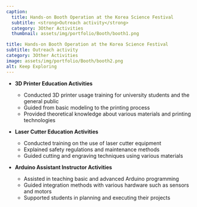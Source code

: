 ```yaml
---
caption:
  title: Hands-on Booth Operation at the Korea Science Festival
  subtitle: <strong>Outreach activity</strong>
  category: 3Other Activities
  thumbnail: assets/img/portfolio/Booth/booth1.png

title: Hands-on Booth Operation at the Korea Science Festival
subtitle: Outreach activity
category: 3Other Activities
image: assets/img/portfolio/Booth/booth2.png
alt: Keep Exploring
---
```


- **3D Printer Education Activities**
  - Conducted 3D printer usage training for university students and the general public
  - Guided from basic modeling to the printing process
  - Provided theoretical knowledge about various materials and printing technologies
  
- **Laser Cutter Education Activities**
  - Conducted training on the use of laser cutter equipment
  - Explained safety regulations and maintenance methods
  - Guided cutting and engraving techniques using various materials
  
- **Arduino Assistant Instructor Activities**
  - Assisted in teaching basic and advanced Arduino programming
  - Guided integration methods with various hardware such as sensors and motors
  - Supported students in planning and executing their projects
